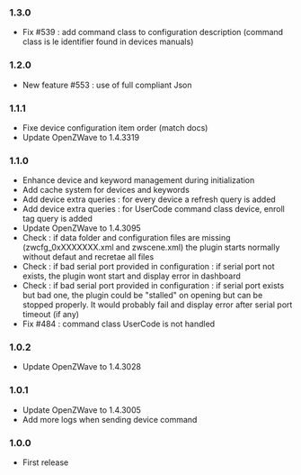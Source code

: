 ### 1.3.0
* Fix #539 : add command class to configuration description (command class is le identifier found in devices manuals)

### 1.2.0
* New feature #553 : use of full compliant Json

### 1.1.1
* Fixe device configuration item order (match docs)
* Update OpenZWave to 1.4.3319

### 1.1.0
* Enhance device and keyword management during initialization
* Add cache system for devices and keywords
* Add device extra queries : for every device a refresh query is added
* Add device extra queries : for UserCode command class device, enroll tag query is added
* Update OpenZWave to 1.4.3095
* Check : if data folder and configuration files are missing (zwcfg_0xXXXXXXX.xml and zwscene.xml) the plugin starts normally without defaut and recretae all files
* Check : if bad serial port provided in configuration : if serial port not exists, the plugin wont start and display error in dashboard
* Check : if bad serial port provided in configuration : if serial port exists but bad one, the plugin could be "stalled" on opening but can be stopped properly. It would probably fail and display error after serial port timeout (if any)
* Fix #484 : command class UserCode is not handled


### 1.0.2
* Update OpenZWave to 1.4.3028

### 1.0.1
* Update OpenZWave to 1.4.3005
* Add more logs when sending device command

### 1.0.0
* First release

